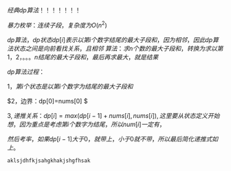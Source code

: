 
$经典dp算法！！！！！！！$

$暴力枚举：连续子段，复杂度为O(n^2)$

$dp算法，dp状态dp[i]表示以第i个数字结尾的最大子段和，因为相邻，因此dp算法状态之间是向前看找关系，且相邻$
$算法：
求n个数的最大子段和，转换为求以第1，2，。。。n结尾的最大子段和，最后再求最大，就是结果$

$dp算法过程：$

$1，第i个状态是以第i个数字为结尾的最大子段和$

$2，边界：dp[0]=nums[0] $

$3,递推关系：dp[i]=max(dp[i-1]+nums[i],nums[i]),这里要从状态定义开始想，因为重点是考虑第i个数字为结尾，所以num[i]一定有，$

$然后考率，如果dp[i-1]大于0，就带上，小于0就不带，所以最后简化递推式如上。$

```
aklsjdhfkjsahgkhakjshgfhsak
```
